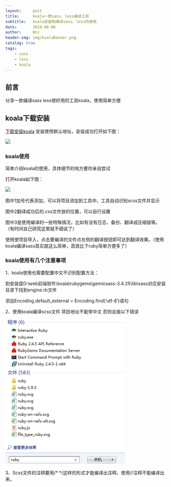 ```yaml
---
layout:     post
title:      koala一款sass、less编译工具
subtitle:   koala安装和编译sass、less的使用
date:       2018-06-06
author:     Wsz
header-img: img/koalaBanner.png
catalog: true
tags:
    - sass
    - less
    - koala
---
```


## 前言

 分享一款编译sass less很好用的工具koala，使用简单方便

## koala下载安装

[下载安装koala](http://koala-app.com/index-zh.html) 安装使用默认地址，安装成功打开如下图：

 ![](http://github.com/wangshouzhi/wangshouzhi.github.io/master/img/koalaImg/koala.png)

### koala使用

 简单介绍koala的使用，具体细节的地方要你亲自尝试

 打开koala如下图：

 ![](img/koalaImg/koalaStudy.png)

 图中1加号代表添加，可以将项目添加到工具中，工具自动识别scss文件并显示

 图中2翻译成功后的.css文件放的位置，可以自行设置

 图中3是使用编译的一些特殊情况，比如有没有日志、备份、翻译成压缩版等。（有时间自己研究这里就不细说了）

 使用使项目导入，点击要编译的文件点左侧的翻译按钮即可达到翻译效果。（使用koala编译sass其实就这么简单，高效比下ruby简单方便多了）

### koala使用有几个注意事项

 1、koala使用也需要配置中文不识别配置方法：

 到安装盘D:\web前端软件\koala\rubygems\gems\sass-3.4.25\lib\sass对应安装目录下找到engine.rb文件

 添加Encoding.default_external = Encoding.find(‘utf-8’)语句

2、使用koala编译scss文件 项目地址不能带中文  否则会报以下错误

  ![](img/sass-ruby.png)

3、Scss文件的注释要用/* */这样的形式才能编译出注释，使用//注释不能编译出来。
